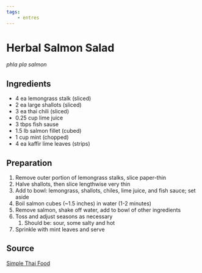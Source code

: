 ```yaml
---
tags:
    - entres
---
```

# Herbal Salmon Salad

_phla pla salmon_

## Ingredients

- 4 ea lemongrass stalk (sliced)
- 2 ea large shallots (sliced)
- 3 ea thai chili (sliced)
- 0.25 cup lime juice
- 3 tbps fish sause
- 1.5 lb salmon fillet (cubed)
- 1 cup mint (chopped)
- 4 ea kaffir lime leaves (strips)

## Preparation

1. Remove outer portion of lemongrass stalks, slice paper-thin
1. Halve shallots, then slice lengthwise very thin
1. Add to bowl: lemongrass, shallots, chiles, lime juice, and fish sauce; set aside
1. Boil salmon cubes (~1.5 inches) in water (1-2 minutes)
1. Remove salmon, shake off water, add to bowl of other ingredients
1. Toss and adjust seasons as necessary
   1. Should be: sour, some salty and hot
1. Sprinkle with mint leaves and serve

## Source

[Simple Thai Food](https://www.goodreads.com/book/show/18142451-simple-thai-food)
